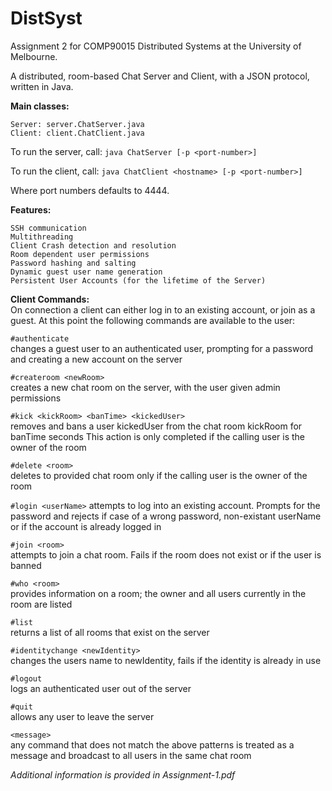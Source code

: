 # DistSyst
Assignment 2 for COMP90015 Distributed Systems at the
University of Melbourne.

A distributed, room-based Chat Server and Client, with a JSON protocol, written in
Java.

**Main classes:**

    Server: server.ChatServer.java
    Client: client.ChatClient.java

To run the server, call:
    `java ChatServer [-p <port-number>]`

To run the client, call:
    `java ChatClient <hostname> [-p <port-number>]`

Where port numbers defaults to 4444.

**Features:**

    SSH communication
    Multithreading
    Client Crash detection and resolution
    Room dependent user permissions
    Password hashing and salting
    Dynamic guest user name generation
    Persistent User Accounts (for the lifetime of the Server)


**Client Commands:**  
On connection a client can either log in to an existing account, or join as a guest.
At this point the following commands are available to the user:

  `#authenticate`  
  changes a guest user to an authenticated user, prompting for a password and
  creating a new account on the server

  `#createroom <newRoom>`  
  creates a new chat room on the server, with the user given admin permissions

  `#kick <kickRoom> <banTime> <kickedUser>`  
  removes and bans a user kickedUser from the chat room kickRoom for banTime seconds
  This action is only completed if the calling user is the owner of the room

  `#delete <room>`  
  deletes to provided chat room only if the calling user is the owner of the room

  `#login <userName>`
  attempts to log into an existing account. Prompts for the password and rejects
  if case of a wrong password, non-existant userName or if the account is already
  logged in

  `#join <room>`  
  attempts to join a chat room. Fails if the room does not exist or if the user is banned

  `#who <room>`  
  provides information on a room; the owner and all users currently in the room are listed

  `#list`  
  returns a list of all rooms that exist on the server

  `#identitychange <newIdentity>`  
  changes the users name to newIdentity, fails if the identity is already in use

  `#logout`  
  logs an authenticated user out of the server

  `#quit`  
  allows any user to leave the server

  `<message>`  
  any command that does not match the above patterns is treated as a message and
  broadcast to all users in the same chat room


*Additional information is provided in Assignment-1.pdf*
